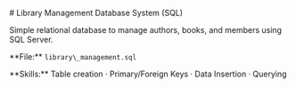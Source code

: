 \# Library Management Database System (SQL)

Simple relational database to manage authors, books, and members using SQL Server.



\*\*File:\*\* `library\_management.sql`  

\*\*Skills:\*\* Table creation · Primary/Foreign Keys · Data Insertion · Querying



